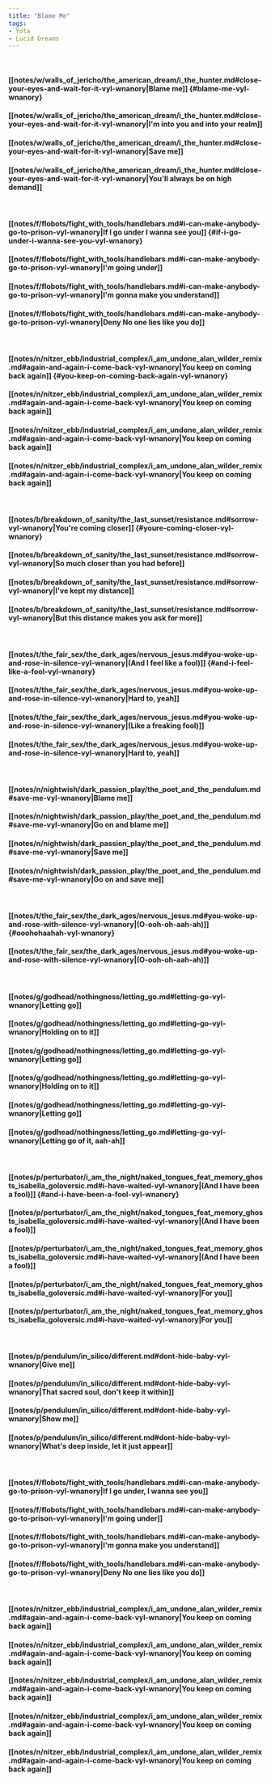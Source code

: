 ```yaml
---
title: "Blame Me"
tags:
- Yota
- Lucid Dreams
---
```

&nbsp;
#### [[notes/w/walls_of_jericho/the_american_dream/i_the_hunter.md#close-your-eyes-and-wait-for-it-vyl-wnanory|Blame me]] {#blame-me-vyl-wnanory}
#### [[notes/w/walls_of_jericho/the_american_dream/i_the_hunter.md#close-your-eyes-and-wait-for-it-vyl-wnanory|I'm into you and into your realm]]
#### [[notes/w/walls_of_jericho/the_american_dream/i_the_hunter.md#close-your-eyes-and-wait-for-it-vyl-wnanory|Save me]]
#### [[notes/w/walls_of_jericho/the_american_dream/i_the_hunter.md#close-your-eyes-and-wait-for-it-vyl-wnanory|You'll always be on high demand]]
&nbsp;
#### [[notes/f/flobots/fight_with_tools/handlebars.md#i-can-make-anybody-go-to-prison-vyl-wnanory|If I go under I wanna see you]] {#if-i-go-under-i-wanna-see-you-vyl-wnanory}
#### [[notes/f/flobots/fight_with_tools/handlebars.md#i-can-make-anybody-go-to-prison-vyl-wnanory|I'm going under]]
#### [[notes/f/flobots/fight_with_tools/handlebars.md#i-can-make-anybody-go-to-prison-vyl-wnanory|I'm gonna make you understand]]
#### [[notes/f/flobots/fight_with_tools/handlebars.md#i-can-make-anybody-go-to-prison-vyl-wnanory|Deny   No one lies like you do]]
&nbsp;
#### [[notes/n/nitzer_ebb/industrial_complex/i_am_undone_alan_wilder_remix.md#again-and-again-i-come-back-vyl-wnanory|You keep on coming back again]] {#you-keep-on-coming-back-again-vyl-wnanory}
#### [[notes/n/nitzer_ebb/industrial_complex/i_am_undone_alan_wilder_remix.md#again-and-again-i-come-back-vyl-wnanory|You keep on coming back again]]
#### [[notes/n/nitzer_ebb/industrial_complex/i_am_undone_alan_wilder_remix.md#again-and-again-i-come-back-vyl-wnanory|You keep on coming back again]]
#### [[notes/n/nitzer_ebb/industrial_complex/i_am_undone_alan_wilder_remix.md#again-and-again-i-come-back-vyl-wnanory|You keep on coming back again]]
&nbsp;
#### [[notes/b/breakdown_of_sanity/the_last_sunset/resistance.md#sorrow-vyl-wnanory|You're coming closer]] {#youre-coming-closer-vyl-wnanory}
#### [[notes/b/breakdown_of_sanity/the_last_sunset/resistance.md#sorrow-vyl-wnanory|So much closer than you had before]]
#### [[notes/b/breakdown_of_sanity/the_last_sunset/resistance.md#sorrow-vyl-wnanory|I've kept my distance]]
#### [[notes/b/breakdown_of_sanity/the_last_sunset/resistance.md#sorrow-vyl-wnanory|But this distance makes you ask for more]]
&nbsp;
#### [[notes/t/the_fair_sex/the_dark_ages/nervous_jesus.md#you-woke-up-and-rose-in-silence-vyl-wnanory|(And I feel like a fool)]] {#and-i-feel-like-a-fool-vyl-wnanory}
#### [[notes/t/the_fair_sex/the_dark_ages/nervous_jesus.md#you-woke-up-and-rose-in-silence-vyl-wnanory|Hard to, yeah]]
#### [[notes/t/the_fair_sex/the_dark_ages/nervous_jesus.md#you-woke-up-and-rose-in-silence-vyl-wnanory|(Like a freaking fool)]]
#### [[notes/t/the_fair_sex/the_dark_ages/nervous_jesus.md#you-woke-up-and-rose-in-silence-vyl-wnanory|Hard to, yeah]]
&nbsp;
#### [[notes/n/nightwish/dark_passion_play/the_poet_and_the_pendulum.md#save-me-vyl-wnanory|Blame me]]
#### [[notes/n/nightwish/dark_passion_play/the_poet_and_the_pendulum.md#save-me-vyl-wnanory|Go on and blame me]]
#### [[notes/n/nightwish/dark_passion_play/the_poet_and_the_pendulum.md#save-me-vyl-wnanory|Save me]]
#### [[notes/n/nightwish/dark_passion_play/the_poet_and_the_pendulum.md#save-me-vyl-wnanory|Go on and save me]]
&nbsp;
#### [[notes/t/the_fair_sex/the_dark_ages/nervous_jesus.md#you-woke-up-and-rose-with-silence-vyl-wnanory|(O-ooh-oh-aah-ah)]] {#ooohohaahah-vyl-wnanory}
#### [[notes/t/the_fair_sex/the_dark_ages/nervous_jesus.md#you-woke-up-and-rose-with-silence-vyl-wnanory|(O-ooh-oh-aah-ah)]]
&nbsp;
#### [[notes/g/godhead/nothingness/letting_go.md#letting-go-vyl-wnanory|Letting go]]
#### [[notes/g/godhead/nothingness/letting_go.md#letting-go-vyl-wnanory|Holding on to it]]
#### [[notes/g/godhead/nothingness/letting_go.md#letting-go-vyl-wnanory|Letting go]]
#### [[notes/g/godhead/nothingness/letting_go.md#letting-go-vyl-wnanory|Holding on to it]]
#### [[notes/g/godhead/nothingness/letting_go.md#letting-go-vyl-wnanory|Letting go]]
#### [[notes/g/godhead/nothingness/letting_go.md#letting-go-vyl-wnanory|Letting go of it, aah-ah]]
&nbsp;
#### [[notes/p/perturbator/i_am_the_night/naked_tongues_feat_memory_ghosts_isabella_goloversic.md#i-have-waited-vyl-wnanory|(And I have been a fool)]] {#and-i-have-been-a-fool-vyl-wnanory}
#### [[notes/p/perturbator/i_am_the_night/naked_tongues_feat_memory_ghosts_isabella_goloversic.md#i-have-waited-vyl-wnanory|(And I have been a fool)]]
#### [[notes/p/perturbator/i_am_the_night/naked_tongues_feat_memory_ghosts_isabella_goloversic.md#i-have-waited-vyl-wnanory|(And I have been a fool)]]
#### [[notes/p/perturbator/i_am_the_night/naked_tongues_feat_memory_ghosts_isabella_goloversic.md#i-have-waited-vyl-wnanory|For you]]
#### [[notes/p/perturbator/i_am_the_night/naked_tongues_feat_memory_ghosts_isabella_goloversic.md#i-have-waited-vyl-wnanory|For you]]
&nbsp;
#### [[notes/p/pendulum/in_silico/different.md#dont-hide-baby-vyl-wnanory|Give me]]
#### [[notes/p/pendulum/in_silico/different.md#dont-hide-baby-vyl-wnanory|That sacred soul, don't keep it within]]
#### [[notes/p/pendulum/in_silico/different.md#dont-hide-baby-vyl-wnanory|Show me]]
#### [[notes/p/pendulum/in_silico/different.md#dont-hide-baby-vyl-wnanory|What's deep inside, let it just appear]]
&nbsp;
#### [[notes/f/flobots/fight_with_tools/handlebars.md#i-can-make-anybody-go-to-prison-vyl-wnanory|If I go under, I wanna see you]]
#### [[notes/f/flobots/fight_with_tools/handlebars.md#i-can-make-anybody-go-to-prison-vyl-wnanory|I'm going under]]
#### [[notes/f/flobots/fight_with_tools/handlebars.md#i-can-make-anybody-go-to-prison-vyl-wnanory|I'm gonna make you understand]]
#### [[notes/f/flobots/fight_with_tools/handlebars.md#i-can-make-anybody-go-to-prison-vyl-wnanory|Deny   No one lies like you do]]
&nbsp;
#### [[notes/n/nitzer_ebb/industrial_complex/i_am_undone_alan_wilder_remix.md#again-and-again-i-come-back-vyl-wnanory|You keep on coming back again]]
#### [[notes/n/nitzer_ebb/industrial_complex/i_am_undone_alan_wilder_remix.md#again-and-again-i-come-back-vyl-wnanory|You keep on coming back again]]
#### [[notes/n/nitzer_ebb/industrial_complex/i_am_undone_alan_wilder_remix.md#again-and-again-i-come-back-vyl-wnanory|You keep on coming back again]]
#### [[notes/n/nitzer_ebb/industrial_complex/i_am_undone_alan_wilder_remix.md#again-and-again-i-come-back-vyl-wnanory|You keep on coming back again]]
#### [[notes/n/nitzer_ebb/industrial_complex/i_am_undone_alan_wilder_remix.md#again-and-again-i-come-back-vyl-wnanory|You keep on coming back again]]
